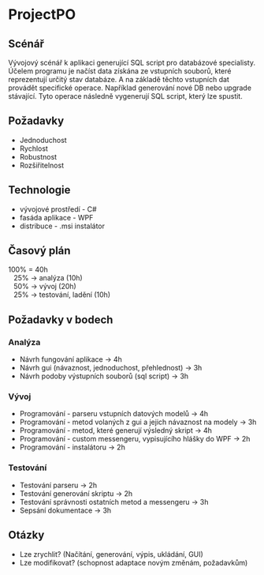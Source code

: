 # ProjectPO

## Scénář
Vývojový scénář k aplikaci generující SQL script pro databázové specialisty.  
Účelem programu je načíst data získána ze vstupních souborů, které reprezentují určitý stav databáze. A na základě těchto vstupních dat provádět specifické operace. Například generování nové DB nebo upgrade stávající. Tyto operace následně vygenerují SQL script, který lze spustit.  

## Požadavky
* Jednoduchost
* Rychlost
* Robustnost
* Rozšiřitelnost

## Technologie 
* vývojové prostředí - C#
* fasáda aplikace - WPF
* distribuce - .msi instalátor

## Časový plán
100% = 40h  
&ensp; 25% -> analýza (10h)  
&ensp; 50% -> vývoj (20h)  
&ensp; 25% -> testování, ladění (10h)

## Požadavky v bodech 

### Analýza
* Návrh fungování aplikace -> 4h
* Návrh gui (návaznost, jednoduchost, přehlednost) -> 3h
* Návrh podoby výstupních souborů (sql script) -> 3h

### Vývoj
* Programování - parseru vstupních datových modelů -> 4h
* Programování - metod volaných z gui a jejich návaznost na modely -> 3h
* Programování - metod, které generují výsledný skript -> 4h
* Programování - custom messengeru, vypisujícího hlášky do WPF -> 2h
* Programování - instalátoru -> 2h

### Testování
* Testování parseru -> 2h
* Testování generování skriptu -> 2h
* Testování správnosti ostatních metod a messengeru -> 3h
* Sepsání dokumentace -> 3h

## Otázky
* Lze zrychlit? (Načítání, generování, výpis, ukládání, GUI)
* Lze modifikovat? (schopnost adaptace novým změnám, požadavkům)

